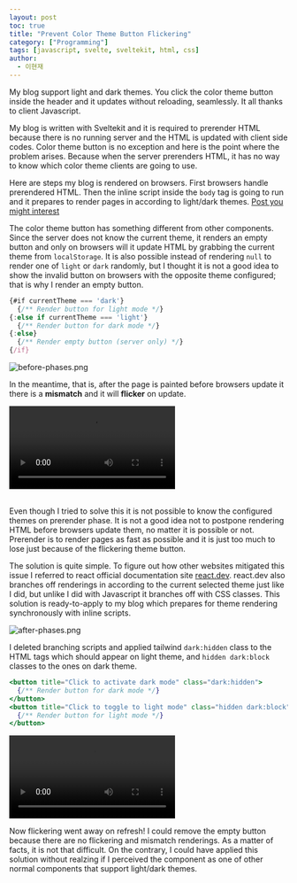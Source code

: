 ```yaml
---
layout: post
toc: true
title: "Prevent Color Theme Button Flickering"
category: ["Programming"]
tags: [javascript, svelte, sveltekit, html, css]
author:
  - 이현재
---
```


My blog support light and dark themes.
You click the color theme button inside the header and it updates without reloading, seamlessly.
It all thanks to client Javascript.

My blog is written with Sveltekit and it is required to
prerender HTML because there is no running server
and the HTML is updated with client side codes.
Color theme button is no exception and here is the point
where the problem arises.
Because when the server prerenders HTML, it has no way
to know which color theme clients are going to use.

Here are steps my blog is rendered on browsers.
First browsers handle prerendered HTML.
Then the inline script inside the `body` tag is going to run
and it prepares to render pages in according to light/dark themes.
[Post you might interest](/post/2023/12-19-en-migrate-blog-to-sveltekit-styling)

The color theme button has something different from other components.
Since the server does not know the current theme, it renders an empty button
and only on browsers will it update HTML by grabbing the current theme from `localStorage`.
It is also possible instead of rendering `null` to render one of `light` or `dark` randomly,
but I thought it is not a good idea to show the invalid button on browsers
with the opposite theme configured; that is why I render an empty button.

```jsx
{#if currentTheme === 'dark'}
  {/** Render button for light mode */}
{:else if currentTheme === 'light'}
  {/** Render button for dark mode */}
{:else}
  {/** Render empty button (server only) */}
{/if}
```

![before-phases.png](/img/2024-12-25-en-how-to-prevent-flickering-color-theme-button/before-phases.png)

In the meantime, that is, after the page is painted before browsers update it
there is a **mismatch** and it will **flicker** on update.

<video controls alt="before" src="/img/2024-12-25-en-how-to-prevent-flickering-color-theme-button/before.mp4"></video>
<br><br>

Even though I tried to solve this it is not possible to know the configured themes on prerender phase.
It is not a good idea not to postpone rendering HTML before browsers update them,
no matter it is possible or not.
Prerender is to render pages as fast as possible and
it is just too much to lose just because of the flickering theme button.

The solution is quite simple.
To figure out how other websites mitigated this issue
I referred to react official documentation site [react.dev](react.dev).
react.dev also branches off renderings in according to the current selected theme just like I did,
but unlike I did with Javascript it branches off with CSS classes.
This solution is ready-to-apply to my blog which prepares for theme rendering synchronously with inline scripts.

![after-phases.png](/img/2024-12-25-en-how-to-prevent-flickering-color-theme-button/after-phases.png)

I deleted branching scripts and applied tailwind `dark:hidden` class to the HTML tags
which should appear on light theme, and `hidden dark:block` classes to the ones on dark theme.

```jsx
<button title="Click to activate dark mode" class="dark:hidden">
  {/** Render button for dark mode */}
</button>
<button title="Click to toggle to light mode" class="hidden dark:block">
  {/** Render button for light mode */}
</button>
```

<video controls alt="after" src="/img/2024-12-25-en-how-to-prevent-flickering-color-theme-button/after.mp4"></video>

Now flickering went away on refresh!
I could remove the empty button because there are no flickering and mismatch renderings.
As a matter of facts, it is not that difficult.
On the contrary, I could have applied this solution without realzing
if I perceived the component as one of other normal components that support light/dark themes.
